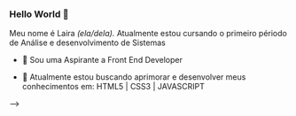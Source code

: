 ### Hello World 👋

Meu nome é Laira <em> (ela/dela). </em> Atualmente estou cursando o primeiro périodo de Análise e desenvolvimento de Sistemas

- 🚀 Sou uma Aspirante a Front End Developer 

- 🌱 Atualmente estou buscando aprimorar e desenvolver meus conhecimentos em: HTML5 | CSS3 | JAVASCRIPT

-->
